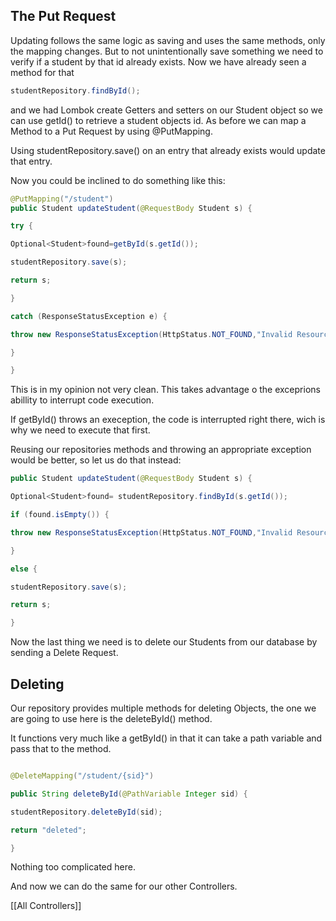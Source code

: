 ## The Put Request

Updating follows the same logic as saving and uses the same methods, only the mapping changes. But to not unintentionally save something we need to verify if a student by that id already exists. Now we have already seen a method for that
```Java
studentRepository.findById();
```
and we had Lombok create Getters and setters on our Student object so we can use getId() to retrieve a student objects id.
As before we can map a Method to a Put Request by using @PutMapping.

Using studentRepository.save() on an entry that already exists would update that entry. 

Now you could be inclined to do something like this:

```Java
@PutMapping("/student")
public Student updateStudent(@RequestBody Student s) {

try {

Optional<Student>found=getById(s.getId());

studentRepository.save(s);

return s;

}

catch (ResponseStatusException e) {

throw new ResponseStatusException(HttpStatus.NOT_FOUND,"Invalid Resource");

}

}
```


This is in my opinion not very clean. 
This takes advantage o the exceprions abillity to interrupt code execution.

If getById() throws an exeception, the code is interrupted right there, wich is why we need to execute that first.


Reusing our repositories methods and throwing an appropriate exception would be better, so let us do that instead:

```Java
public Student updateStudent(@RequestBody Student s) {

Optional<Student>found= studentRepository.findById(s.getId());

if (found.isEmpty()) {

throw new ResponseStatusException(HttpStatus.NOT_FOUND,"Invalid Resource");

}

else {

studentRepository.save(s);

return s;

}
```

Now the last thing we need is to delete our Students from our database by sending a Delete Request.

## Deleting

Our repository provides multiple methods for deleting Objects, the one we are going to use here is the deleteById() method.

It functions very much like a getById() in that it can take a path variable and pass that to the method.

```Java

@DeleteMapping("/student/{sid}")

public String deleteById(@PathVariable Integer sid) {

studentRepository.deleteById(sid);

return "deleted";

}
```
Nothing too complicated here.

And now we can do the same for our other Controllers.

[[All Controllers]]